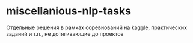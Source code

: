 # miscellanious-nlp-tasks
Отдельные решения в рамках соревнований на kaggle, практических заданий и т.п., не дотягивающие до проектов  
